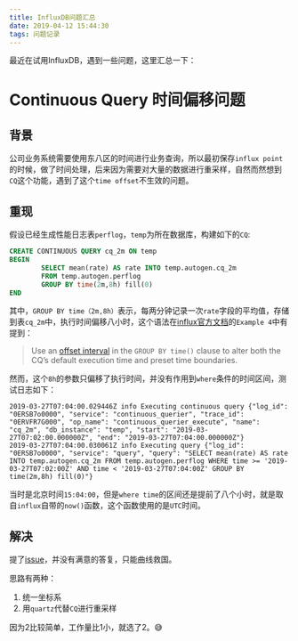 ```yaml
---
title: InfluxDB问题汇总
date: 2019-04-12 15:44:30
tags: 问题记录
---
```


最近在试用InfluxDB，遇到一些问题，这里汇总一下：

# Continuous Query 时间偏移问题

## 背景

公司业务系统需要使用东八区的时间进行业务查询，所以最初保存`influx point`的时候，做了时间处理，后来因为需要对大量的数据进行重采样，自然而然想到`CQ`这个功能，遇到了这个`time offset`不生效的问题。

## 重现

假设已经生成性能日志表`perflog`，`temp`为所在数据库，构建如下的`CQ`:

```sql
CREATE CONTINUOUS QUERY cq_2m ON temp 
BEGIN 
        SELECT mean(rate) AS rate INTO temp.autogen.cq_2m 
        FROM temp.autogen.perflog 
        GROUP BY time(2m,8h) fill(0) 
END
```

其中，`GROUP BY time（2m,8h）`表示，每两分钟记录一次`rate`字段的平均值，存储到表`cq_2m`中，执行时间偏移八小时，这个语法在[influx官方文档](<https://docs.influxdata.com/influxdb/v1.7/query_language/continuous_queries/#basic-syntax>)的`Example 4`中有提到：

> Use an [offset interval](https://docs.influxdata.com/influxdb/v1.7/query_language/data_exploration/#advanced-group-by-time-syntax) in the `GROUP BY time()` clause to alter both the CQ’s default execution time and preset time boundaries.

然而，这个`8h`的参数只偏移了执行时间，并没有作用到`where`条件的时间区间，测试日志如下：

```
2019-03-27T07:04:00.029446Z info Executing continuous query {"log_id": "0ERSB7o0000", "service": "continuous_querier", "trace_id": "0ERVFR7G000", "op_name": "continuous_querier_execute", "name": "cq_2m", "db_instance": "temp", "start": "2019-03-27T07:02:00.000000Z", "end": "2019-03-27T07:04:00.000000Z"}
2019-03-27T07:04:00.030061Z info Executing query {"log_id": "0ERSB7o0000", "service": "query", "query": "SELECT mean(rate) AS rate INTO temp.autogen.cq_2m FROM temp.autogen.perflog WHERE time >= '2019-03-27T07:02:00Z' AND time < '2019-03-27T07:04:00Z' GROUP BY time(2m,8h) fill(0)"}
```

当时是北京时间`15:04:00`，但是`where time`的区间还是提前了八个小时，就是取自`influx`自带的`now()`函数，这个函数使用的是`UTC`时间。

## 解决

提了[issue](<https://github.com/influxdata/influxdb/issues/12926>)，并没有满意的答复，只能曲线救国。

思路有两种：

1. 统一坐标系
2. 用`quartz`代替`CQ`进行重采样

因为2比较简单，工作量比1小，就选了2。:sweat_smile:
















